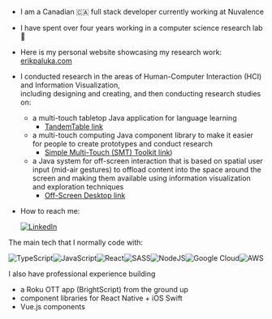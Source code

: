 - I am a Canadian 🇨🇦 full stack developer currently working at Nuvalence
- I have spent over four years working in a computer science research lab 🔭
- Here is my personal website showcasing my research work: [erikpaluka.com](https://erikpaluka.com)
- I conducted research in the areas of Human-Computer Interaction (HCI) and Information Visualization, <br/> including designing and creating, and then conducting research studies on:
  - a multi-touch tabletop Java application for language learning
    - [TandemTable link](https://vialab.science.uoit.ca/research/tandemtable)
  - a multi-touch computing Java component library to make it easier for people to create prototypes and conduct research
    -  [Simple Multi-Touch (SMT) Toolkit link](https://vialab.ca/research/simple-multi-touch-toolkit))
  - a Java system for off-screen interaction that is based on spatial user input (mid-air gestures) to offload content into the space around the screen  and making them available using information visualization and exploration techniques
    - [Off-Screen Desktop link](https://www.erikpaluka.com/research/off-screen-desktop/)
- How to reach me:

    [![LinkedIn](https://img.shields.io/badge/linkedin-%230077B5.svg?style=for-the-badge&logo=linkedin&logoColor=white)](https://www.linkedin.com/in/erikpaluka/)
    
The main tech that I normally code with:

![TypeScript](https://img.shields.io/badge/typescript-%23007ACC.svg?style=for-the-badge&logo=typescript&logoColor=white)![JavaScript](https://img.shields.io/badge/javascript-F7DF1E?style=for-the-badge&logo=javascript&logoColor=black)![React](https://img.shields.io/badge/react-%2320232a.svg?style=for-the-badge&logo=react&logoColor=%2361DAFB)![SASS](https://img.shields.io/badge/SASS-hotpink.svg?style=for-the-badge&logo=SASS&logoColor=white)![NodeJS](https://img.shields.io/badge/node.js-6DA55F?style=for-the-badge&logo=node.js&logoColor=white)![Google Cloud](https://img.shields.io/badge/GoogleCloud-%234285F4.svg?style=for-the-badge&logo=google-cloud&logoColor=white)![AWS](https://img.shields.io/badge/AWS-%23FF9900.svg?style=for-the-badge&logo=amazon-aws&logoColor=white)

I also have professional experience building
- a Roku OTT app (BrightScript) from the ground up
- component libraries for React Native + iOS Swift
- Vue.js components
